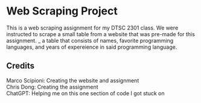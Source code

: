 # Web Scraping Project
This is a web scraping assignment for my DTSC 2301 class.  We were instructed to scrape a small table from a website that was pre-made for this assignment. _ a table that consists of names, favorite programming languages, and years of expereience in said programming language.
## Credits
Marco Scipioni: Creating the website and assignment\
Chris Dong: Creating the assignment\
ChatGPT: Helping me on this one section of code I got stuck on
